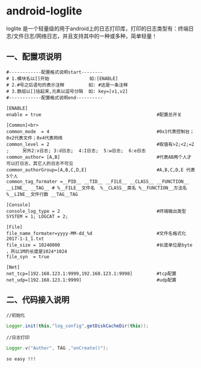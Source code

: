 # android-loglite

loglite 是一个轻量级的用于android上的日志打印库，打印的日志类型有：终端日志/文件日志/网络日志，并且支持其中的一种或多种，简单轻量！

## 一、配置项说明

    #------------配置格式说明start--------
    # 1.模块名以[]开始               如:[ENABLE]
    # 2.#号之后语句的表示注释         如: #这是一条注释
    # 3.数组以[]括起来,元素以逗号分隔  如: key=[v1,v2]
    #------------配置格式说明end----------

    [ENABLE]
    enable = true                                           #配置总开关
    
    [Common]<br>
    common_mode  = 4                                        #0x1代表控制台；0x2代表文件；0x4代表网络
    common_level = 2                                        #取值有>2;<2;=2 ;     另外2:v日志; 3:d日志;  4:I日志;  5:w日志;  6:e日志
    common_author= [A,B]                                    #代表AB两个人才可以打日志，其它人的日志不可见
    common_authorGroup=[A,B,C,D,E]                          #A,B,C,D,E 代表5个人
    common_tag_formater =__PID__ __TID__ __FILE__ __CLASS__ __FUNCTION__ __LINE__ __TAG__ # %__FILE__文件名  %__CLASS__类名 %__FUNCTION__方法名 %__LINE__文件行数 __TAG__TAG

    [Console]
    console_log_type = 2                                    #终端输出类型    SYSTEM = 1; LOGCAT = 2;
    
    [File]
    file_name_formater=yyyy-MM-dd_%d                        #文件名格式化2017-1-1_1.txt
    file_size = 10240000                                    #长度单位是byte ，所以1M的长度是1024*1024
    file_syn  = true

    [Net]
    net_tcp=[192.168.123.1:9999,192.168.123.1:9998]         #tcp配置
    net_udp=[192.168.123.1:9999]                            #udp配置
    
## 二、代码接入说明

    //初始化
```java
Logger.init(this,"log_config",getDiskCacheDir(this));
```
    //日志打印
 ```java
Logger.v("Author", TAG ,"onCreate()");
```

    so easy !!!
    
    
    
